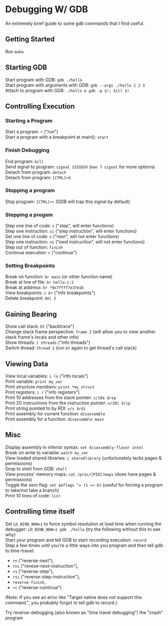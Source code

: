 # Debugging W/ GDB
An extremely brief guide to some gdb commands that I find useful.  

## Getting Started
Run `make`  

## Starting GDB
Start program with GDB: `gdb ./hello`  
Start program with arguments with GDB: `gdb --args ./hello 1 2 3`  
Attach to program with GDB: `./hello & gdb -p $!; kill $!`  

## Controlling Execution

### Starting a Program
Start a program: `r` ("run")  
Start a program with a breakpoint at main(): `start`  

### Finish Debugging
End program: `kill`  
Send signal to program: `signal SIGSEGV` (`man 7 signal` for more options)  
Detach from program: `detach`  
Detach from program: `[CTRL]+d`  

### Stopping a program
Stop program: `[CTRL]+c` (GDB will trap this signal by default)  

### Stepping a progam
Step one line of code: `s` ("step", will enter functions)  
Step one instruction: `si` ("step instruction", will enter functions)  
Set one line of code: `n` ("next", will not enter functions)  
Step one instruction: `ni` ("next instruction", will not enter functions)  
Step out of function: `finish`  
Continue execution: `c` ("continue")  

### Setting Breakpoints
Break on function: `br main` (or other function name)  
Break at line of file: `br hello.c:2`  
Break at address: `br *0x7ffff7e37e1b`  
View breakpoints: `i br` ("info breakpoints")  
Delete breakpoint: `del 2`  

## Gaining Bearing
Show call stack: `bt` ("backtrace")  
Change stack frame perspective: `frame 2` (will allow you to view another stack frame's locals and other info)  
Show threads: `i threads` ("info threads")  
Switch thread: `thread 2` (run `bt` again to get thread's call stack)  

## Viewing Data
View local variables: `i lo` ("info locals")  
Print variable: `print my_var`  
Print structure members: `print *my_struct`  
Print registers: `i r` ("info registers")  
Print 10 addresses from the stack pointer: `x/10a $rsp`  
Print 20 instructions from the instruction pointer: `x/20i $rip`  
Print string pointed to by RDI: `x/s $rdi`  
Print assembly for current function: `disassemble`  
Print assembly for a function: `disassemble main`  

## Misc
Display assembly in inferior syntax: `set disassembly-flavor intel`  
Break on write to variable: `watch my_var`  
View loaded shared libraries: `i sharedlibrary` (unfortunately lacks pages & permissions)  
Drop to shell from GDB: `shell`  
	View process' memory maps: `cat /proc/[PID]/maps` (does have pages & permissions)  
Toggle the zero flag: `set $eflags ^= (1 << 6)` (useful for forcing a program to take/not take a branch)  
Print 10 lines of code:	`list`  

## Controlling time itself
Set `LD_BIND_NOW=1` to force symbol resolution at load time when running the debugger: `LD_BIND_NOW=1 gdb ./hello` (try the following without this to see why)  
Start your program and tell GDB to start recording execution: `record`  
Step a few times until you're a little ways into you program and then tell gdb to time-travel:  
- `rn` ("reverse-next"),  
- `rni` ("revese-next-instruction"),  
- `rs` ("reverse-step"),  
- `rsi` ("reverse-step-instruction"),  
- `reverse-finish`,  
- `rc` ("reverse-continue") 
  
(Note: If you see an error like "Target native does not support this command.", you probably forgot to tell gdb to record.)  
  
Try reverse-debugging (also known as "time travel debugging") the "crash" program  
